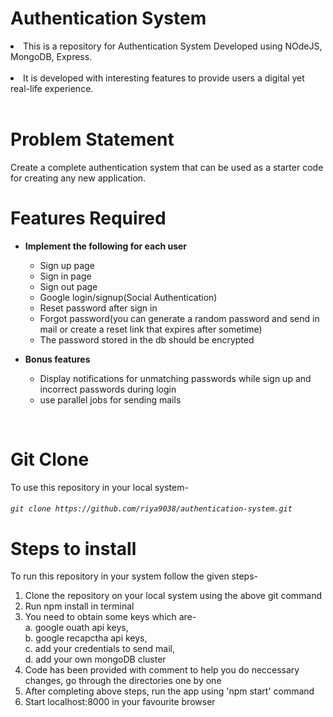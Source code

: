 # Authentication System

<li>This is a repository for Authentication System Developed using NOdeJS, MongoDB, Express.</li>
<br>
<li> It is developed with interesting features to provide users a digital yet real-life experience.</li>
<br>

# Problem Statement

Create a complete authentication system that can be used as a starter code for creating any new application.<br>

# Features Required

- <b>Implement the following for each user</b><br>

  - Sign up page
  - Sign in page
  - Sign out page
  - Google login/signup(Social Authentication)
  - Reset password after sign in
  - Forgot password(you can generate a random password and send in mail or create a reset link that expires after sometime)
  - The password stored in the db should be encrypted

- <b>Bonus features</b> <br>

  - Display notifications for unmatching passwords while sign up and incorrect passwords during login
  - use parallel jobs for sending mails
 
<br>

# Git Clone
To use this repository in your local system-

###### `git clone https://github.com/riya9038/authentication-system.git`

# Steps to install
To run this repository in your system follow the given steps-<br>
  1. Clone the repository on your local system using the above git command <br>
  2. Run npm install in terminal <br>
  3. You need to obtain some keys which are-<br>
    a. google ouath api keys,<br>
    b. google recapctha api keys,<br>
    c. add your credentials to send mail,<br>
    d. add your own mongoDB cluster<br>
  4. Code has been provided with comment to help you do neccessary changes, go through the directories one by one<br>
  5. After completing above steps, run the app using 'npm start' command<br>
  6. Start localhost:8000 in your favourite browser<br>



